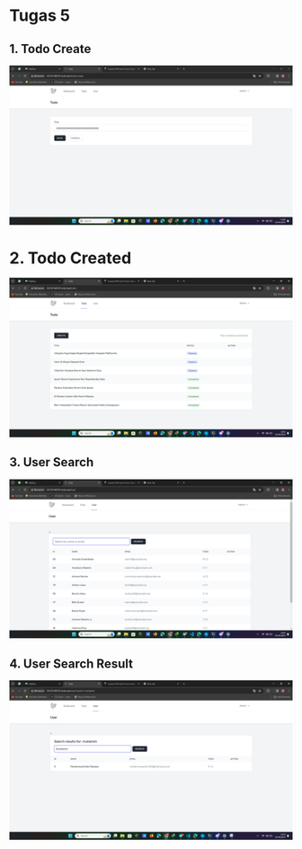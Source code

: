# Tugas 5

## 1. Todo Create

![Todo Create](screenshot/tugas5/create.png)

# 2. Todo Created

![Todo Created](screenshot/tugas5/created.png)

## 3. User Search

![User Search](screenshot/tugas5/search1.png)

## 4. User Search Result

![User Search Result](screenshot/tugas5/search.png)
